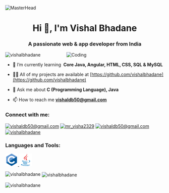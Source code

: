 ![MasterHead](https://1.bp.blogspot.com/-7A4WynwLsMw/XbBpCXG8fHI/AAAAAAAAMt4/uOa1bpLskYgrwGbllhSu2SDj_Mig8SXJQCLcBGAsYHQ/s1600/2000_600px.gif)

<h1 align="center">Hi 👋, I'm Vishal Bhadane</h1>
<h3 align="center">A passionate web & app developer from India</h3>

<img align="right" alt="Coding" width="310" src="https://cdn.dribbble.com/users/1162077/screenshots/3848914/programmer.gif">


<p align="left"> <img src="https://komarev.com/ghpvc/?username=vishalbhadane&label=Profile%20views&color=0e75b6&style=flat" alt="vishalbhadane" /> </p>


- 🌱 I’m currently learning  **&nbsp;Core Java, Angular, HTML, CSS, SQL & MySQL**

- 👨‍💻 All of my projects are available at [https://github.com/vishalbhadane](https://github.com/vishalbhadane)

- 💬 Ask me about **C (Programming Language), Java**

- 📫 How to reach me **vishaldb50@gmail.com**

<h3 align="left">Connect with me:</h3>
<p align="left">
<a href="https://linkedin.com/in/vishaldb50@gmail.com" target="blank"><img align="center" src="https://raw.githubusercontent.com/rahuldkjain/github-profile-readme-generator/master/src/images/icons/Social/linked-in-alt.svg" alt="vishaldb50@gmail.com" height="30" width="40" /></a>
<a href="https://instagram.com/mr_visha2329" target="blank"><img align="center" src="https://raw.githubusercontent.com/rahuldkjain/github-profile-readme-generator/master/src/images/icons/Social/instagram.svg" alt="mr_visha2329" height="30" width="40" /></a>
<a href="https://www.hackerrank.com/vishaldb50@gmail.com" target="blank"><img align="center" src="https://raw.githubusercontent.com/rahuldkjain/github-profile-readme-generator/master/src/images/icons/Social/hackerrank.svg" alt="vishaldb50@gmail.com" height="30" width="40" /></a>
<a href="https://auth.geeksforgeeks.org/user/vishalbhadane" target="blank"><img align="center" src="https://raw.githubusercontent.com/rahuldkjain/github-profile-readme-generator/master/src/images/icons/Social/geeks-for-geeks.svg" alt="vishalbhadane" height="30" width="40" /></a>
</p>

<h3 align="left">Languages and Tools:</h3>
<p align="left"> <a href="https://www.cprogramming.com/" target="_blank" rel="noreferrer"> <img src="https://raw.githubusercontent.com/devicons/devicon/master/icons/c/c-original.svg" alt="c" width="40" height="40"/> </a> <a href="https://www.java.com" target="_blank" rel="noreferrer"> <img src="https://raw.githubusercontent.com/devicons/devicon/master/icons/java/java-original.svg" alt="java" width="40" height="40"/> </a> </p>

<p><img align="left" src="https://github-readme-stats.vercel.app/api/top-langs?username=vishalbhadane&show_icons=true&locale=en&layout=compact" alt="vishalbhadane" /></p>

<p>&nbsp;<img align="center" src="https://github-readme-stats.vercel.app/api?username=vishalbhadane&show_icons=true&locale=en" alt="vishalbhadane" /></p>

<p><img align="center" src="https://github-readme-streak-stats.herokuapp.com/?user=vishalbhadane&" alt="vishalbhadane" /></p>
